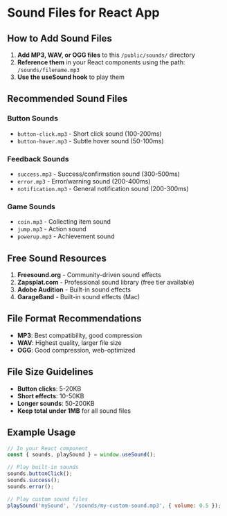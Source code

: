 # Sound Files for React App

## How to Add Sound Files

1. **Add MP3, WAV, or OGG files** to this `/public/sounds/` directory
2. **Reference them** in your React components using the path: `/sounds/filename.mp3`
3. **Use the useSound hook** to play them

## Recommended Sound Files

### Button Sounds
- `button-click.mp3` - Short click sound (100-200ms)
- `button-hover.mp3` - Subtle hover sound (50-100ms)

### Feedback Sounds  
- `success.mp3` - Success/confirmation sound (300-500ms)
- `error.mp3` - Error/warning sound (200-400ms)
- `notification.mp3` - General notification sound (200-300ms)

### Game Sounds
- `coin.mp3` - Collecting item sound
- `jump.mp3` - Action sound
- `powerup.mp3` - Achievement sound

## Free Sound Resources

1. **Freesound.org** - Community-driven sound effects
2. **Zapsplat.com** - Professional sound library (free tier available)
3. **Adobe Audition** - Built-in sound effects
4. **GarageBand** - Built-in sound effects (Mac)

## File Format Recommendations

- **MP3**: Best compatibility, good compression
- **WAV**: Highest quality, larger file size
- **OGG**: Good compression, web-optimized

## File Size Guidelines

- **Button clicks**: 5-20KB
- **Short effects**: 10-50KB  
- **Longer sounds**: 50-200KB
- **Keep total under 1MB** for all sound files

## Example Usage

```javascript
// In your React component
const { sounds, playSound } = window.useSound();

// Play built-in sounds
sounds.buttonClick();
sounds.success();
sounds.error();

// Play custom sound files
playSound('mySound', '/sounds/my-custom-sound.mp3', { volume: 0.5 });
```